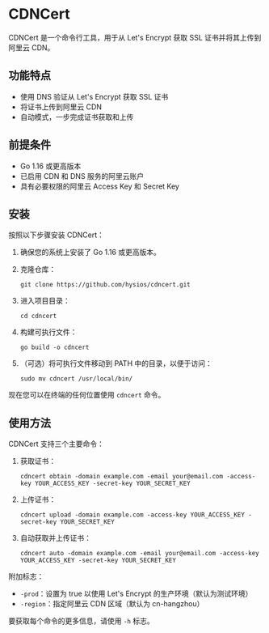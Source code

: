 # CDNCert

CDNCert 是一个命令行工具，用于从 Let's Encrypt 获取 SSL 证书并将其上传到阿里云 CDN。

## 功能特点

- 使用 DNS 验证从 Let's Encrypt 获取 SSL 证书
- 将证书上传到阿里云 CDN
- 自动模式，一步完成证书获取和上传

## 前提条件

- Go 1.16 或更高版本
- 已启用 CDN 和 DNS 服务的阿里云账户
- 具有必要权限的阿里云 Access Key 和 Secret Key

## 安装

按照以下步骤安装 CDNCert：

1. 确保您的系统上安装了 Go 1.16 或更高版本。

2. 克隆仓库：
   ```
   git clone https://github.com/hysios/cdncert.git
   ```

3. 进入项目目录：
   ```
   cd cdncert
   ```

4. 构建可执行文件：
   ```
   go build -o cdncert
   ```

5. （可选）将可执行文件移动到 PATH 中的目录，以便于访问：
   ```
   sudo mv cdncert /usr/local/bin/
   ```

现在您可以在终端的任何位置使用 `cdncert` 命令。

## 使用方法

CDNCert 支持三个主要命令：

1. 获取证书：
   ```
   cdncert obtain -domain example.com -email your@email.com -access-key YOUR_ACCESS_KEY -secret-key YOUR_SECRET_KEY
   ```

2. 上传证书：
   ```
   cdncert upload -domain example.com -access-key YOUR_ACCESS_KEY -secret-key YOUR_SECRET_KEY
   ```

3. 自动获取并上传证书：
   ```
   cdncert auto -domain example.com -email your@email.com -access-key YOUR_ACCESS_KEY -secret-key YOUR_SECRET_KEY
   ```

附加标志：
- `-prod`：设置为 true 以使用 Let's Encrypt 的生产环境（默认为测试环境）
- `-region`：指定阿里云 CDN 区域（默认为 cn-hangzhou）

要获取每个命令的更多信息，请使用 `-h` 标志。

